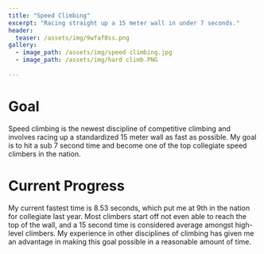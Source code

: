 ```yaml
---
title: "Speed Climbing"
excerpt: "Racing straight up a 15 meter wall in under 7 seconds."
header:
  teaser: /assets/img/9wfaf8ss.png
gallery:
  - image_path: /assets/img/speed climbing.jpg
  - image_path: /assets/img/hard climb.PNG
   
---
```

 
#     
# Goal

Speed climbing is the newest discipline of competitive climbing and involves racing up a standardized 15 meter wall as fast as possible. My goal is to hit a sub 7 second time and become one of the top collegiate speed climbers in the nation.

# Current Progress
My current fastest time is 8.53 seconds, which put me at 9th in the nation for collegiate last year. Most climbers start off not even able to reach the top of the wall, and a 15 second time is considered average amongst high-level climbers. My experience in other disciplines of climbing has given me an advantage in making this goal possible in a reasonable amount of time. 



